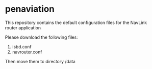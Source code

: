 # penaviation
This repository contains the default configuration files for
the NavLink router application

Please download the following files:
1. isbd.conf
2. navrouter.conf

Then move them to directory /data
